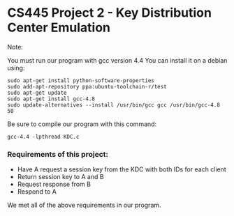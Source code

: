 # CS445 Project 2 - Key Distribution Center Emulation

Note:

You must run our program with gcc version 4.4 You can install it on a debian using: 

```
sudo apt-get install python-software-properties
sudo add-apt-repository ppa:ubuntu-toolchain-r/test
sudo apt-get update
sudo apt-get install gcc-4.8
sudo update-alternatives --install /usr/bin/gcc gcc /usr/bin/gcc-4.8 50
```

Be sure to compile our program with this command:

`gcc-4.4 -lpthread KDC.c`

### Requirements of this project:

* Have A request a session key from the KDC with both IDs for each client
* Return session key to A and B
* Request response from B
* Respond to A

We met all of the above requirements in our program.
